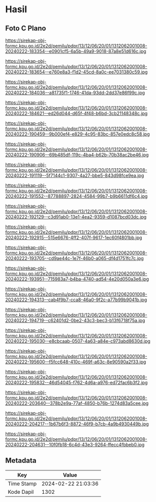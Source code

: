 # Hasil

## Foto C Plano

https://sirekap-obj-formc.kpu.go.id/2e2d/pemilu/pdpr/13/12/06/20/01/1312062001008-20240222-183354--e0901cf5-6a5b-49a9-9018-87a8e51d616c.jpg

https://sirekap-obj-formc.kpu.go.id/2e2d/pemilu/pdpr/13/12/06/20/01/1312062001008-20240222-183654--e760e8a3-f1d2-45cd-8a0c-ee7031380c59.jpg

https://sirekap-obj-formc.kpu.go.id/2e2d/pemilu/pdpr/13/12/06/20/01/1312062001008-20240222-184036--a81735f1-1746-41da-93dd-2dd37e86f99c.jpg

https://sirekap-obj-formc.kpu.go.id/2e2d/pemilu/pdpr/13/12/06/20/01/1312062001008-20240222-184621--ed26d044-d65f-4f48-b6bd-3cb21148348c.jpg

https://sirekap-obj-formc.kpu.go.id/2e2d/pemilu/pdpr/13/12/06/20/01/1312062001008-20240222-190459--9b000ef4-e829-4c95-83bc-857e0edc8c58.jpg

https://sirekap-obj-formc.kpu.go.id/2e2d/pemilu/pdpr/13/12/06/20/01/1312062001008-20240222-190906--69b485df-119c-4ba4-b62b-70b38ac2be46.jpg

https://sirekap-obj-formc.kpu.go.id/2e2d/pemilu/pdpr/13/12/06/20/01/1312062001008-20240222-191119--5f7144c1-9307-4a27-bbe5-843d98fce9ea.jpg

https://sirekap-obj-formc.kpu.go.id/2e2d/pemilu/pdpr/13/12/06/20/01/1312062001008-20240222-191552--87788897-2824-4584-99b7-b9b6611df6c4.jpg

https://sirekap-obj-formc.kpu.go.id/2e2d/pemilu/pdpr/13/12/06/20/01/1312062001008-20240222-192129--c3d91ab0-13e1-4ea2-9359-d1087bcd03dc.jpg

https://sirekap-obj-formc.kpu.go.id/2e2d/pemilu/pdpr/13/12/06/20/01/1312062001008-20240222-192915--515e6676-4ff2-407f-9617-1ec60f4801bb.jpg

https://sirekap-obj-formc.kpu.go.id/2e2d/pemilu/pdpr/13/12/06/20/01/1312062001008-20240222-193705--cd9ae44c-1e7f-46b0-a065-df4d1751fc7c.jpg

https://sirekap-obj-formc.kpu.go.id/2e2d/pemilu/pdpr/13/12/06/20/01/1312062001008-20240222-193951--715983a7-b4ba-4740-ad54-4e20d050a3e6.jpg

https://sirekap-obj-formc.kpu.go.id/2e2d/pemilu/pdpr/13/12/06/20/01/1312062001008-20240222-194313--cab4f9b7-cca8-46a0-9f2c-a77b99b9041b.jpg

https://sirekap-obj-formc.kpu.go.id/2e2d/pemilu/pdpr/13/12/06/20/01/1312062001008-20240222-194719--c62401d2-0be2-43c3-bec3-b13f6718f75a.jpg

https://sirekap-obj-formc.kpu.go.id/2e2d/pemilu/pdpr/13/12/06/20/01/1312062001008-20240222-195030--e8cbcaab-0507-4a63-a84e-c973abd8630d.jpg

https://sirekap-obj-formc.kpu.go.id/2e2d/pemilu/pdpr/13/12/06/20/01/1312062001008-20240222-195600--f5fcc648-410c-469f-a63c-8e90590a2f33.jpg

https://sirekap-obj-formc.kpu.go.id/2e2d/pemilu/pdpr/13/12/06/20/01/1312062001008-20240222-195832--46d54045-f762-4d6a-a976-ed72fac6b3f2.jpg

https://sirekap-obj-formc.kpu.go.id/2e2d/pemilu/pdpr/13/12/06/20/01/1312062001008-20240222-203640--378b2e9a-77af-4850-b76b-1274d83a5cee.jpg

https://sirekap-obj-formc.kpu.go.id/2e2d/pemilu/pdpr/13/12/06/20/01/1312062001008-20240222-204217--1b67b6f3-8872-46f9-b7cb-4a9b4930449b.jpg

https://sirekap-obj-formc.kpu.go.id/2e2d/pemilu/pdpr/13/12/06/20/01/1312062001008-20240222-204631--10f0fb18-6c4d-43e3-9264-ffecc4fbbeb0.jpg


## Metadata

| Key        | Value               |
| ---------- | ------------------- |
| Time Stamp | 2024-02-22 21:03:36 |
| Kode Dapil | 1302                |




